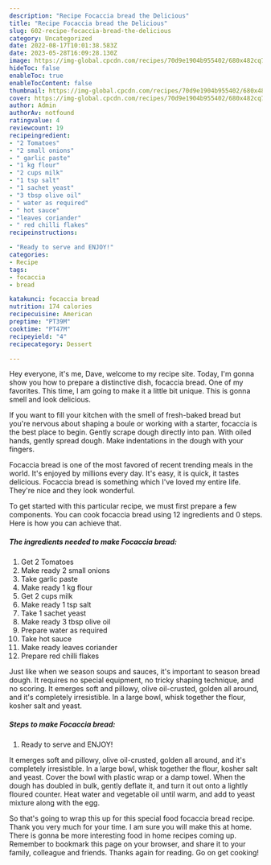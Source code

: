 ```yaml
---
description: "Recipe Focaccia bread the Delicious"
title: "Recipe Focaccia bread the Delicious"
slug: 602-recipe-focaccia-bread-the-delicious
category: Uncategorized
date: 2022-08-17T10:01:38.583Z
date: 2023-05-28T16:09:28.130Z
image: https://img-global.cpcdn.com/recipes/70d9e1904b955402/680x482cq70/focaccia-bread-recipe-main-photo.jpg
hideToc: false
enableToc: true
enableTocContent: false
thumbnail: https://img-global.cpcdn.com/recipes/70d9e1904b955402/680x482cq70/focaccia-bread-recipe-main-photo.jpg
cover: https://img-global.cpcdn.com/recipes/70d9e1904b955402/680x482cq70/focaccia-bread-recipe-main-photo.jpg
author: Admin
authorAv: notfound
ratingvalue: 4
reviewcount: 19
recipeingredient:
- "2 Tomatoes"
- "2 small onions"
- " garlic paste"
- "1 kg flour"
- "2 cups milk"
- "1 tsp salt"
- "1 sachet yeast"
- "3 tbsp olive oil"
- " water as required"
- " hot sauce"
- "leaves coriander"
- " red chilli flakes"
recipeinstructions:

- "Ready to serve and ENJOY!"
categories:
- Recipe
tags:
- focaccia
- bread

katakunci: focaccia bread 
nutrition: 174 calories
recipecuisine: American
preptime: "PT39M"
cooktime: "PT47M"
recipeyield: "4"
recipecategory: Dessert

---
```



Hey everyone, it's me, Dave, welcome to my recipe site. Today, I'm gonna show you how to prepare a distinctive dish, focaccia bread. One of my favorites. This time, I am going to make it a little bit unique. This is gonna smell and look delicious.

If you want to fill your kitchen with the smell of fresh-baked bread but you&#39;re nervous about shaping a boule or working with a starter, focaccia is the best place to begin. Gently scrape dough directly into pan. With oiled hands, gently spread dough. Make indentations in the dough with your fingers.

Focaccia bread is one of the most favored of recent trending meals in the world. It's enjoyed by millions every day. It's easy, it is quick, it tastes delicious. Focaccia bread is something which I've loved my entire life. They're nice and they look wonderful.


To get started with this particular recipe, we must first prepare a few components. You can cook focaccia bread using 12 ingredients and 0 steps. Here is how you can achieve that.

<!--inarticleads1-->

##### The ingredients needed to make Focaccia bread:

1. Get 2 Tomatoes
1. Make ready 2 small onions
1. Take  garlic paste
1. Make ready 1 kg flour
1. Get 2 cups milk
1. Make ready 1 tsp salt
1. Take 1 sachet yeast
1. Make ready 3 tbsp olive oil
1. Prepare  water as required
1. Take  hot sauce
1. Make ready leaves coriander
1. Prepare  red chilli flakes


Just like when we season soups and sauces, it&#39;s important to season bread dough. It requires no special equipment, no tricky shaping technique, and no scoring. It emerges soft and pillowy, olive oil-crusted, golden all around, and it&#39;s completely irresistible. In a large bowl, whisk together the flour, kosher salt and yeast. 

<!--inarticleads2-->

##### Steps to make Focaccia bread:


1. Ready to serve and ENJOY!

It emerges soft and pillowy, olive oil-crusted, golden all around, and it&#39;s completely irresistible. In a large bowl, whisk together the flour, kosher salt and yeast. Cover the bowl with plastic wrap or a damp towel. When the dough has doubled in bulk, gently deflate it, and turn it out onto a lightly floured counter. Heat water and vegetable oil until warm, and add to yeast mixture along with the egg. 

So that's going to wrap this up for this special food focaccia bread recipe. Thank you very much for your time. I am sure you will make this at home. There is gonna be more interesting food in home recipes coming up. Remember to bookmark this page on your browser, and share it to your family, colleague and friends. Thanks again for reading. Go on get cooking!
